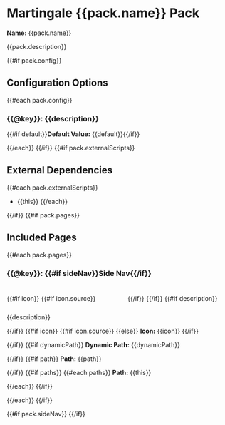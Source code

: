 # Martingale {{pack.name}} Pack

**Name:** {{pack.name}}

{{pack.description}}

{{#if pack.config}}

## Configuration Options

{{#each pack.config}}

### {{@key}}: {{description}}

{{#if default}}**Default Value:** {{default}}{{/if}}

{{/each}}
{{/if}}
{{#if pack.externalScripts}}

## External Dependencies

{{#each pack.externalScripts}}

- {{this}}
  {{/each}}

{{/if}}
{{#if pack.pages}}

## Included Pages

{{#each pack.pages}}

### {{@key}}: {{#if sideNav}}Side Nav{{/if}}

{{#if icon}}
{{#if icon.source}}
<svg fill="currentColor" preserveAspectRatio="xMidYMid meet" height="64" width="64" viewBox="0 0 {{icon.width}} {{icon.height}}" style="vertical-align: middle;">
<g>
{{{icon.source}}}
</g>
</svg>
{{/if}}
{{/if}}
{{#if description}}
{{description}}

{{/if}}
{{#if icon}}
{{#if icon.source}}
{{else}}
**Icon:** {{icon}}
{{/if}}

{{/if}}
{{#if dynamicPath}}
**Dynamic Path:** {{dynamicPath}}

{{/if}}
{{#if path}}
**Path:** {{path}}

{{/if}}
{{#if paths}}
{{#each paths}}
**Path:** {{this}}

{{/each}}
{{/if}}

{{/each}}
{{/if}}

{{#if pack.sideNav}}
{{/if}}
